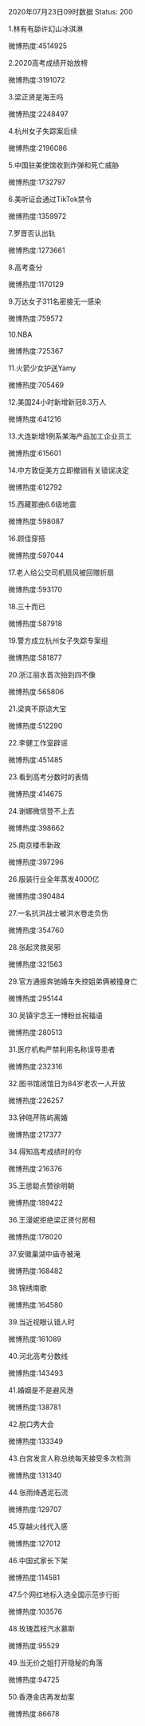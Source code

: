2020年07月23日09时数据
Status: 200

1.林有有舔许幻山冰淇淋

微博热度:4514925

2.2020高考成绩开始放榜

微博热度:3191072

3.梁正贤是海王吗

微博热度:2248497

4.杭州女子失踪案后续

微博热度:2196086

5.中国驻美使馆收到炸弹和死亡威胁

微博热度:1732797

6.美听证会通过TikTok禁令

微博热度:1359972

7.罗晋否认出轨

微博热度:1273661

8.高考查分

微博热度:1170129

9.万达女子311名密接无一感染

微博热度:759572

10.NBA

微博热度:725367

11.火箭少女护送Yamy

微博热度:705469

12.美国24小时新增新冠8.3万人

微博热度:641216

13.大连新增1例系某海产品加工企业员工

微博热度:615601

14.中方敦促美方立即撤销有关错误决定

微博热度:612792

15.西藏那曲6.6级地震

微博热度:598087

16.顾佳穿搭

微博热度:597044

17.老人给公交司机扇风被回赠折扇

微博热度:593170

18.三十而已

微博热度:587918

19.警方成立杭州女子失踪专案组

微博热度:581877

20.浙江丽水首次拍到四不像

微博热度:565806

21.梁爽不原谅大宝

微博热度:512290

22.李健工作室辟谣

微博热度:451485

23.看到高考分数时的表情

微博热度:414675

24.谢娜微信登不上去

微博热度:398662

25.南京楼市新政

微博热度:397296

26.服装行业全年蒸发4000亿

微博热度:390484

27.一名抗洪战士被洪水卷走负伤

微博热度:354760

28.张起灵救吴邪

微博热度:321563

29.官方通报奔驰婚车失控姐弟俩被撞身亡

微博热度:295144

30.吴镇宇念王一博粉丝祝福语

微博热度:280513

31.医疗机构严禁利用名称误导患者

微博热度:232316

32.图书馆闭馆日为84岁老农一人开放

微博热度:226257

33.钟晓芹陈屿离婚

微博热度:217377

34.得知高考成绩时的你

微博热度:216376

35.王思聪点赞徐明朝

微博热度:189422

36.王漫妮拒绝梁正贤付房租

微博热度:178020

37.安徽巢湖中庙寺被淹

微博热度:168482

38.锦绣南歌

微博热度:164580

39.当近视眼认错人时

微博热度:161089

40.河北高考分数线

微博热度:143493

41.婚姻是不是避风港

微博热度:138781

42.脱口秀大会

微博热度:133349

43.白宫发言人称总统每天接受多次检测

微博热度:131340

44.张雨绮遇泥石流

微博热度:129707

45.穿越火线代入感

微博热度:127012

46.中国式家长下架

微博热度:114581

47.5个网红地标入选全国示范步行街

微博热度:103576

48.玫瑰荔枝汽水慕斯

微博热度:95529

49.当无价之姐打开隐秘的角落

微博热度:94725

50.香港金店再发劫案

微博热度:86678

